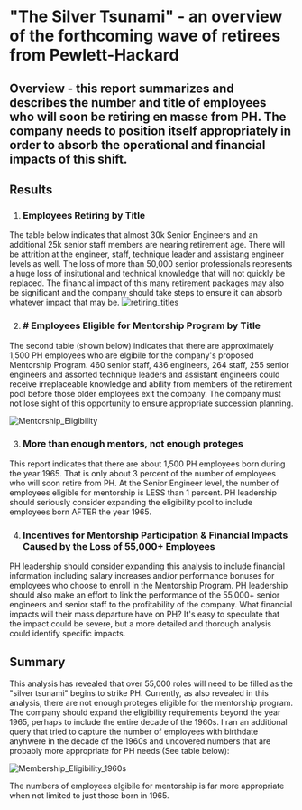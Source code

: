 # "The Silver Tsunami" - an overview of the forthcoming wave of retirees from Pewlett-Hackard
## Overview - this report summarizes and describes the number and title of employees who will soon be retiring en masse from PH. The company needs to position itself appropriately in order to absorb the operational and financial impacts of this shift.
## Results
1. ### Employees Retiring by Title

The table below indicates that almost 30k Senior Engineers and an additional 25k senior staff members are nearing retirement age. There will be attrition at the engineer, staff, technique leader and assistang engineer levels as well. The loss of more than 50,000 senior professionals represents a huge loss of insitutional and technical knowledge that will not quickly be replaced. The financial impact of this many retirement packages may also be significant and the company should take steps to ensure it can absorb whatever impact that may be.
![retiring_titles](https://user-images.githubusercontent.com/106618404/183327930-94e02b44-7a2c-4103-b0c0-0ec46bd053b4.PNG)

2. ### # Employees Eligible for Mentorship Program by Title
The second table (shown below) indicates that there are approximately 1,500 PH employees who are elgibile for the company's proposed Mentorship Program. 460 senior staff, 436 engineers, 264 staff, 255 senior engineers and assorted technique leaders and assistant engineers could receive irreplaceable knowledge and ability from members of the retirement pool before those older employees exit the company. The company must not lose sight of this opportunity to ensure appropriate succession planning.

![Mentorship_Eligibility](https://user-images.githubusercontent.com/106618404/183328896-d11510bb-5267-48eb-a3ef-5e3bf1d9a4ea.PNG)


3. ### More than enough mentors, not enough proteges
This report indicates that there are about 1,500 PH employees born during the year 1965. That is only about 3 percent of the number of employees who will soon retire from PH. At the Senior Engineer level, the number of employees eligible for mentorship is LESS than 1 percent. PH leadership should seriously consider expanding the eligibility pool to include employees born AFTER the year 1965. 

4. ### Incentives for Mentorship Participation & Financial Impacts Caused by the Loss of 55,000+ Employees
PH leadership should consider expanding this analysis to include financial information including salary increases and/or performance bonuses for employees who choose to enroll in the Mentorship Program. PH leadership should also make an effort to link the performance of the 55,000+ senior engineers and senior staff to the profitability of the company. What financial impacts will their mass departure have on PH? It's easy to speculate that the impact could be severe, but a more detailed and thorough analysis could identify specific impacts. 

## Summary
This analysis has revealed that over 55,000 roles will need to be filled as the "silver tsunami" begins to strike PH. Currently, as also revealed in this analysis, there are not enough proteges eligible for the mentorship program. The company should expand the eligibility requirements beyond the year 1965, perhaps to include the entire decade of the 1960s. I ran an additional query that tried to capture the number of employees with birthdate anyhwere in the decade of the 1960s and uncovered numbers that are probably more appropriate for PH needs (See table below):

![Membership_Eligibility_1960s](https://user-images.githubusercontent.com/106618404/183333194-927dfa21-ecc8-4b1b-a7df-bd899e63889d.PNG)

The numbers of employees elgibile for mentorship is far more appropriate when not limited to just those born in 1965. 
